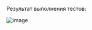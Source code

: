 Результат выполнения тестов:

![image](https://github.com/user-attachments/assets/43aec38d-04a2-43ed-96a5-efbfcc22ee54)
